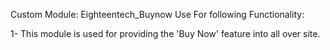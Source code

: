 Custom Module:
Eighteentech_Buynow
Use For following Functionality:

1- This module is used for providing the 'Buy Now' feature into all over site.

